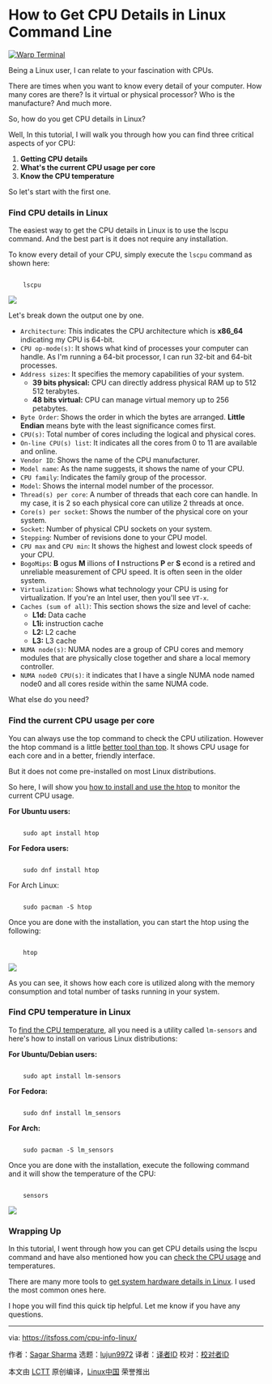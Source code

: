 [#]: subject: "How to Get CPU Details in Linux Command Line"
[#]: via: "https://itsfoss.com/cpu-info-linux/"
[#]: author: "Sagar Sharma https://itsfoss.com/author/sagar/"
[#]: collector: "lujun9972/lctt-scripts-1705972010"
[#]: translator: " "
[#]: reviewer: " "
[#]: publisher: " "
[#]: url: " "

How to Get CPU Details in Linux Command Line
======

[![Warp Terminal][1]][2]

Being a Linux user, I can relate to your fascination with CPUs.

There are times when you want to know every detail of your computer. How many cores are there? Is it virtual or physical processor? Who is the manufacture? And much more.

So, how do you get CPU details in Linux?

Well, In this tutorial, I will walk you through how you can find three critical aspects of yor CPU:

  1. **Getting CPU details**
  2. **What's the current CPU usage per core**
  3. **Know the CPU temperature**



So let's start with the first one.

### Find CPU details in Linux

The easiest way to get the CPU details in Linux is to use the lscpu command. And the best part is it does not require any installation.

To know every detail of your CPU, simply execute the `lscpu` command as shown here:

```

    lscpu

```

![][3]

Let's break down the output one by one.

  * `Architecture`: This indicates the CPU architecture which is **x86_64** indicating my CPU is 64-bit.
  * `CPU op-mode(s)`: It shows what kind of processes your computer can handle. As I'm running a 64-bit processor, I can run 32-bit and 64-bit processes.
  * `Address sizes`: It specifies the memory capabilities of your system.
    * **39 bits physical:** CPU can directly address physical RAM up to 512 512 terabytes.
    * **48 bits virtual:** CPU can manage virtual memory up to 256 petabytes.
  * `Byte Order`: Shows the order in which the bytes are arranged. **Little Endian** means byte with the least significance comes first.
  * `CPU(s)`: Total number of cores including the logical and physical cores.
  * `On-line CPU(s) list`: It indicates all the cores from 0 to 11 are available and online.
  * `Vendor ID`: Shows the name of the CPU manufacturer.
  * `Model name`: As the name suggests, it shows the name of your CPU.
  * `CPU family`: Indicates the family group of the processor.
  * `Model`: Shows the internal model number of the processor.
  * `Thread(s) per core`: A number of threads that each core can handle. In my case, it is 2 so each physical core can utilize 2 threads at once.
  * `Core(s) per socket`: Shows the number of the physical core on your system.
  * `Socket`: Number of physical CPU sockets on your system.
  * `Stepping`: Number of revisions done to your CPU model.
  * `CPU max` and `CPU min`: It shows the highest and lowest clock speeds of your CPU.
  * `BogoMips`: **B** ogus **M** illions of **I** nstructions **P** er **S** econd is a retired and unreliable measurement of CPU speed. It is often seen in the older system.
  * `Virtualization`: Shows what technology your CPU is using for virtualization. If you're an Intel user, then you'll see `VT-x`.
  * `Caches (sum of all)`: This section shows the size and level of cache:
    * **L1d:** Data cache
    * **L1i:** instruction cache
    * **L2:** L2 cache
    * **L3:** L3 cache
  * `NUMA node(s)`: NUMA nodes are a group of CPU cores and memory modules that are physically close together and share a local memory controller.
  * `NUMA node0 CPU(s)`: it indicates that I have a single NUMA node named node0 and all cores reside within the same NUMA code.



What else do you need?

### Find the current CPU usage per core

You can always use the top command to check the CPU utilization. However the htop command is a little [better tool than top][4]. It shows CPU usage for each core and in a better, friendly interface.

But it does not come pre-installed on most Linux distributions.

So here, I will show you [how to install and use the htop][5] to monitor the current CPU usage.

**For Ubuntu users:**

```

    sudo apt install htop

```

**For Fedora users:**

```

    sudo dnf install htop

```

For Arch Linux:

```

    sudo pacman -S htop

```

Once you are done with the installation, you can start the htop using the following:

```

    htop

```

![][6]

As you can see, it shows how each core is utilized along with the memory consumption and total number of tasks running in your system.

### Find CPU temperature in Linux

To [find the CPU temperature][7], all you need is a utility called `lm-sensors` and here's how to install on various Linux distributions:

**For Ubuntu/Debian users:**

```

    sudo apt install lm-sensors

```

**For Fedora:**

```

    sudo dnf install lm_sensors

```

**For Arch:**

```

    sudo pacman -S lm_sensors

```

Once you are done with the installation, execute the following command and it will show the temperature of the CPU:

```

    sensors

```

![][8]

### Wrapping Up

In this tutorial, I went through how you can get CPU details using the lscpu command and have also mentioned how you can [check the CPU usage][9] and temperatures.

There are many more tools to [get system hardware details in Linux][10]. I used the most common ones here.

I hope you will find this quick tip helpful. Let me know if you have any questions.

--------------------------------------------------------------------------------

via: https://itsfoss.com/cpu-info-linux/

作者：[Sagar Sharma][a]
选题：[lujun9972][b]
译者：[译者ID](https://github.com/译者ID)
校对：[校对者ID](https://github.com/校对者ID)

本文由 [LCTT](https://github.com/LCTT/TranslateProject) 原创编译，[Linux中国](https://linux.cn/) 荣誉推出

[a]: https://itsfoss.com/author/sagar/
[b]: https://github.com/lujun9972
[1]: https://itsfoss.com/assets/images/warp-terminal.webp
[2]: https://www.warp.dev?utm_source=its_foss&utm_medium=display&utm_campaign=linux_launch
[3]: https://itsfoss.com/content/images/2024/03/Get-CPU-details-using-the-lscpu-command.png
[4]: https://itsfoss.com/linux-system-monitoring-tools/
[5]: https://itsfoss.com/use-htop/
[6]: https://itsfoss.com/content/images/2024/03/use-htop-to-find-the-current-CPU-usage.gif
[7]: https://itsfoss.com/check-laptop-cpu-temperature-ubuntu/
[8]: https://itsfoss.com/content/images/2024/03/Check-the-CPU-temprature-using-the-sensors-command-in-LInux.png
[9]: https://linuxhandbook.com/cpu-usage-check/
[10]: https://itsfoss.com/hardinfo/
